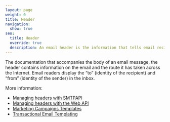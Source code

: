 ```yaml
---
layout: page
weight: 0
title: Header
navigation:
  show: true
seo:
  title: Header
  override: true
  description: An email header is the information that tells email recipients and servers where the email has come from and where it should go.
---
```


The documentation that accompanies the body of an email message, the header contains information on the email and the route it has taken across the Internet. Email readers display the “to” (identity of the recipient) and “from” (identity of the sender) in the inbox.

More information:

* [Managing headers with SMTPAPI]({{root_url}}/API_Reference/SMTP_API/index.html)
* [Managing headers with the Web API]({{root_url}}/API_Reference/Web_API/mail.html#-send)
* [Marketing Campaigns Templates]({{root_url}}/User_Guide/Marketing_Campaigns/templates.html)
* [Transactional Email Templating]({{root_url}}/User_Guide/Templates/index.html)
